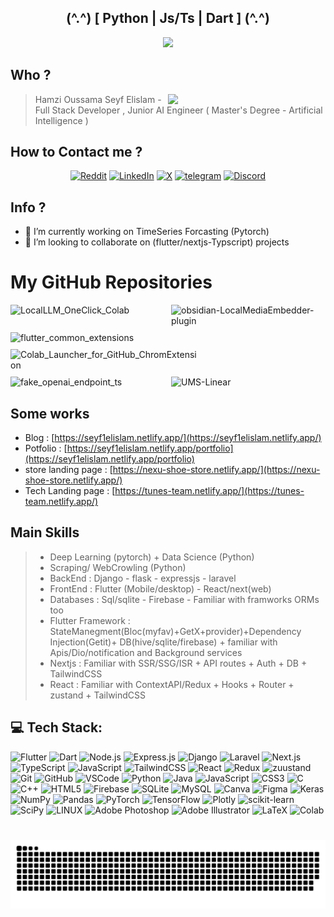 <h2 align="center">(^.^) [  Python |  Js/Ts  |  Dart ] (^.^) </h2>

<div align="center">
 
  <img src="https://github-readme-streak-stats.herokuapp.com/?user=seyf1elislam" height="150"   />
</div>

<!--
 <img src="https://github-readme-stats.vercel.app/api?hide_title=false&hide_rank=true&show_icons=true&include_all_commits=true&count_private=true&disable_animations=false&theme=dracula&locale=en&hide_border=false&username=seyf1elislam" height="150" alt="stats"  />
<img src="https://github-readme-stats.vercel.app/api/top-langs?locale=en&hide_title=false&layout=compact&card_width=320&langs_count=5&theme=dracula&hide_border=false&username=seyf1elislam" height="150" alt="languages"  /> -->

## Who ?

<img align="right" width="50%" src="https://github-readme-stats.vercel.app/api?hide_title=false&hide_rank=true&show_icons=true&include_all_commits=true&count_private=true&disable_animations=false&theme=dracula&locale=en&hide_border=false&username=seyf1elislam">

> Hamzi Oussama Seyf Elislam - Full Stack Developer , Junior AI Engineer ( Master's Degree - Artificial Intelligence )

## How to Contact me ?

<div align="center">

<!-- [![Facebook](https://img.shields.io/badge/Facebook-%230077B5.svg?logo=Facebook&logoColor=white)](https://fb.me/seyf1elislam) -->

[![Reddit](https://img.shields.io/badge/Reddit-%23ff4500.svg?logo=Reddit&logoColor=white)](https://www.reddit.com/u/seyf1elislam)
[![LinkedIn](https://img.shields.io/badge/LinkedIn-%230077B5.svg?logo=linkedin&logoColor=white)](https://www.linkedin.com/in/seyf1eislam)
[![X](https://img.shields.io/badge/Twitter-%23222.svg?logo=X&logoColor=white)](https://twitter.com/seyf1elislam)
[![telegram](https://img.shields.io/badge/Telegram-%2326A5E4.svg?logo=Telegram&logoColor=white)](https://t.me/seyf1eislam)
[![Discord](https://img.shields.io/badge/Discord-%235865F2.svg?logo=discord&logoColor=white)](https://discordapp.com/users/seyf1elislam)

</div>

## Info ?

- 🔭 I’m currently working on TimeSeries Forcasting (Pytorch)
- 👯 I’m looking to collaborate on (flutter/nextjs-Typscript) projects

# My GitHub Repositories

<div style="display: flex; flex-wrap: wrap; gap: 10px;">
  <div style="flex: 0 1 calc(50% - 5px);">
    <img width="100%" src="https://github-readme-stats.vercel.app/api/pin/?username=seyf1elislam&repo=LocalLLM_OneClick_Colab&theme=dracula" alt="LocalLLM_OneClick_Colab">
  </div>
  <div style="flex: 0 1 calc(50% - 5px);">
    <img width="100%" src="https://github-readme-stats.vercel.app/api/pin/?username=seyf1elislam&repo=obsidian-LocalMediaEmbedder-plugin&theme=dracula" alt="obsidian-LocalMediaEmbedder-plugin">
  </div>
  <div style="flex: 0 1 calc(50% - 5px);">
    <img width="100%" src="https://github-readme-stats.vercel.app/api/pin/?username=seyf1elislam&repo=flutter_common_extensions&theme=dracula" alt="flutter_common_extensions">
  </div>
  <div style="flex: 0 1 calc(50% - 5px);">
    <img width="100%" src="https://github-readme-stats.vercel.app/api/pin/?username=seyf1elislam&repo=Colab_Launcher_for_GitHub_ChromExtension&theme=dracula" alt="Colab_Launcher_for_GitHub_ChromExtension">
  </div>
  <div style="flex: 0 1 calc(50% - 5px);">
    <img width="100%" src="https://github-readme-stats.vercel.app/api/pin/?username=seyf1elislam&repo=fake_openai_endpoint_ts&theme=dracula" alt="fake_openai_endpoint_ts">
  </div>
  <div style="flex: 0 1 calc(50% - 5px);">
    <img width="100%" src="https://github-readme-stats.vercel.app/api/pin/?username=seyf1elislam&repo=UMS-Linear&theme=dracula" alt="UMS-Linear">
  </div>
</div>

## Some works

- Blog : [https://seyf1elislam.netlify.app/](https://seyf1elislam.netlify.app/)
- Potfolio : [https://seyf1elislam.netlify.app/portfolio](https://seyf1elislam.netlify.app/portfolio)
- store landing page : [https://nexu-shoe-store.netlify.app/](https://nexu-shoe-store.netlify.app/)
- Tech Landing page : [https://tunes-team.netlify.app/](https://tunes-team.netlify.app/)

## Main Skills

> - Deep Learning (pytorch) + Data Science (Python)
> - Scraping/ WebCrowling (Python)
> - BackEnd : Django - flask - expressjs - laravel
> - FrontEnd : Flutter (Mobile/desktop) - React/next(web)
> - Databases : Sql/sqlite - Firebase - Familiar with framworks ORMs too
> - Flutter Framework : StateManegment(Bloc(myfav)+GetX+provider)+Dependency Injection(Getit)+ DB(hive/sqlite/firebase) + familiar with Apis/Dio/notification and Background services
> - Nextjs : Familiar with SSR/SSG/ISR + API routes + Auth + DB + TailwindCSS
> - React : Familiar with ContextAPI/Redux + Hooks + Router + zustand + TailwindCSS

## 💻 Tech Stack:

![Flutter](https://img.shields.io/badge/Flutter-%2302569B.svg?style=for-the-badge&logo=Flutter&logoColor=white)
![Dart](https://img.shields.io/badge/Dart-%230175C2.svg?style=for-the-badge&logo=Dart&logoColor=white)
![Node.js](https://img.shields.io/badge/Node.js-%2343853D.svg?style=for-the-badge&logo=Node.js&logoColor=white)
![Express.js](https://img.shields.io/badge/Express.js-%23404d59.svg?style=for-the-badge)
![Django](https://img.shields.io/badge/Django-%23092E20.svg?style=for-the-badge&logo=Django&logoColor=white)
![Laravel](https://img.shields.io/badge/Laravel-%23FF2D20.svg?style=for-the-badge&logo=Laravel&logoColor=white)
![Next.js](https://img.shields.io/badge/Next.js-%23000000.svg?style=for-the-badge&logo=Next.js&logoColor=white)
![TypeScript](https://img.shields.io/badge/TypeScript-%23007ACC.svg?style=for-the-badge&logo=TypeScript&logoColor=white)
![JavaScript](https://img.shields.io/badge/JavaScript-%23F7DF1E.svg?style=for-the-badge&logo=JavaScript&logoColor=black)
![TailwindCSS](https://img.shields.io/badge/tailwindcss-%2338B2AC.svg?style=for-the-badge&logo=tailwind-css&logoColor=white)
![React](https://img.shields.io/badge/react-%2320232a.svg?style=for-the-badge&logo=react&logoColor=%2361DAFB)
![Redux](https://img.shields.io/badge/redux-%23593d88.svg?style=for-the-badge&logo=redux&logoColor=white)
![zuustand](https://img.shields.io/badge/zustand-%23593d88.svg?style=for-the-badge&logo=zustand&logoColor=white)
![Git](https://img.shields.io/badge/Git-%23F05032.svg?style=for-the-badge&logo=Git&logoColor=white)
![GitHub](https://img.shields.io/badge/GitHub-%23121011.svg?style=for-the-badge&logo=GitHub&logoColor=white)
![VSCode](https://img.shields.io/badge/VSCode-%23007ACC.svg?style=for-the-badge&logo=Visual-Studio-Code&logoColor=white)
![Python](https://img.shields.io/badge/python-3670A0?style=for-the-badge&logo=python&logoColor=ffdd54)
![Java](https://img.shields.io/badge/java-%23ED8B00.svg?style=for-the-badge&logo=java&logoColor=white)
![JavaScript](https://img.shields.io/badge/javascript-%23323330.svg?style=for-the-badge&logo=javascript&logoColor=%23F7DF1E)
![CSS3](https://img.shields.io/badge/css3-%231572B6.svg?style=for-the-badge&logo=css3&logoColor=white)
![C](https://img.shields.io/badge/c-%2300599C.svg?style=for-the-badge&logo=c&logoColor=white)
![C++](https://img.shields.io/badge/c++-%2300599C.svg?style=for-the-badge&logo=c%2B%2B&logoColor=white)
![HTML5](https://img.shields.io/badge/html5-%23E34F26.svg?style=for-the-badge&logo=html5&logoColor=white)
![Firebase](https://img.shields.io/badge/firebase-%23039BE5.svg?style=for-the-badge&logo=firebase)
![SQLite](https://img.shields.io/badge/sqlite-%2307405e.svg?style=for-the-badge&logo=sqlite&logoColor=white)
![MySQL](https://img.shields.io/badge/mysql-%2300f.svg?style=for-the-badge&logo=mysql&logoColor=white)
![Canva](https://img.shields.io/badge/Canva-%2300C4CC.svg?style=for-the-badge&logo=Canva&logoColor=white)
![Figma](https://img.shields.io/badge/figma-%23F24E1E.svg?style=for-the-badge&logo=figma&logoColor=white)
![Keras](https://img.shields.io/badge/Keras-%23D00000.svg?style=for-the-badge&logo=Keras&logoColor=white)
![NumPy](https://img.shields.io/badge/numpy-%23013243.svg?style=for-the-badge&logo=numpy&logoColor=white)
![Pandas](https://img.shields.io/badge/pandas-%23150458.svg?style=for-the-badge&logo=pandas&logoColor=white)
![PyTorch](https://img.shields.io/badge/PyTorch-%23EE4C2C.svg?style=for-the-badge&logo=PyTorch&logoColor=white)
![TensorFlow](https://img.shields.io/badge/TensorFlow-%23FF6F00.svg?style=for-the-badge&logo=TensorFlow&logoColor=white)
![Plotly](https://img.shields.io/badge/Plotly-%233F4F75.svg?style=for-the-badge&logo=plotly&logoColor=white)
![scikit-learn](https://img.shields.io/badge/scikit--learn-%23F7931E.svg?style=for-the-badge&logo=scikit-learn&logoColor=white)
![SciPy](https://img.shields.io/badge/SciPy-%230C55A5.svg?style=for-the-badge&logo=scipy&logoColor=%white)
![LINUX](https://img.shields.io/badge/Linux-FCC624?style=for-the-badge&logo=linux&logoColor=black)
![Adobe Photoshop](https://img.shields.io/badge/adobephotoshop-%2331A8FF.svg?style=for-the-badge&logo=adobephotoshop&logoColor=white)
![Adobe Illustrator](https://img.shields.io/badge/adobeillustrator-%23FF9A00.svg?style=for-the-badge&logo=adobeillustrator&logoColor=white)
![LaTeX](https://img.shields.io/badge/latex-%23008080.svg?style=for-the-badge&logo=latex&logoColor=white)
![Colab](https://img.shields.io/badge/Colab-%23F9AB00.svg?style=for-the-badge&logo=googlecolab&logoColor=white)

#

<img src="https://github.com/seyf1elislam/seyf1elislam/blob/main/snake.svg" alt="-" />

<p align="center"> <img src="https://komarev.com/ghpvc/?username=seyf1elislam&label=views&color=0e75b6&style=flat" alt="seyf1elislam" style="display:none"/> </p>
